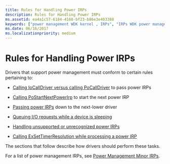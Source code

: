```yaml
---
title: Rules for Handling Power IRPs
description: Rules for Handling Power IRPs
ms.assetid: ea4a1c57-6184-4160-bf23-b86e3e403388
keywords: ["power management WDK kernel , IRPs", "IRPs WDK power management", "power IRPs WDK kernel", "power IRPs WDK kernel , rules", "I/O request packets WDK power management"]
ms.date: 06/16/2017
ms.localizationpriority: medium
---
```


# Rules for Handling Power IRPs





Drivers that support power management must conform to certain rules pertaining to:

* [Calling IoCallDriver versus calling PoCallDriver](calling-iocalldriver-versus-calling-pocalldriver.md) to pass power IRPs

* [Calling PoStartNextPowerIrp](calling-postartnextpowerirp.md) to start the next power IRP

* [Passing power IRPs](passing-power-irps.md) down to the next-lower driver

* [Queuing I/O requests while a device is sleeping](queuing-i-o-requests-while-a-device-is-sleeping.md)

* [Handling unsupported or unrecognized power IRPs](handling-unsupported-or-unrecognized-power-irps.md)

* [Calling ExSetTimerResolution while processing a power IRP](calling-exsettimerresolution-while-processing-a-power-irp.md)

The sections that follow describe how drivers should perform these tasks.

For a list of power management IRPs, see [Power Management Minor IRPs](power-management-minor-irps.md).

 




